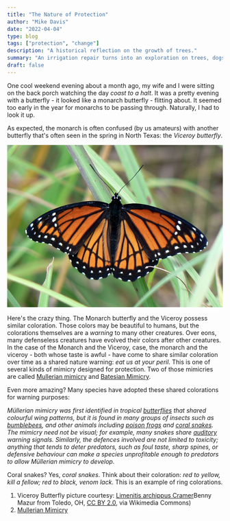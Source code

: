 ```yaml
---
title: "The Nature of Protection"
author: "Mike Davis"
date: "2022-04-04"
type: blog
tags: ["protection", "change"]
description: "A historical reflection on the growth of trees."
summary: "An irrigation repair turns into an exploration on trees, dogs, and..."
draft: false
---
```

One cool weekend evening about a month ago, my wife and I were sitting on the back porch watching the day *coast to a halt*. It was a pretty evening with a butterfly - it looked like a monarch butterfly - flitting about. It seemed too early in the year for monarchs to be passing through. Naturally, I had to look it up. 

As expected, the monarch is often confused (by us amateurs) with another butterfly that's often seen in the spring in North Texas: the *Viceroy butterfly*. 

![Butterfly](/images/blog/20220404215102.png)

Here's the crazy thing. The Monarch butterfly and the Viceroy possess similar coloration. Those colors may be beautiful to humans, but the colorations themselves are a *warning* to many other creatures. Over eons, many defenseless creatures have evolved their colors after other creatures. In the case of the Monarch and the Viceroy,  case, the monarch and the viceroy - both whose taste is awful - have come to share similar coloration over time as a shared nature warning: *eat us at your peril*. This is one of several kinds of mimicry designed for protection. Two of those mimicries are called [Mullerian mimicry](https://en.wikipedia.org/wiki/M%C3%BCllerian_mimicry) and [Batesian Mimicry](https://en.wikipedia.org/wiki/Batesian_mimicry). 

Even more amazing? Many species have adopted these shared colorations for warning purposes: 

*Müllerian mimicry was first identified in tropical [butterflies](https://en.wikipedia.org/wiki/Butterfly) that shared colourful wing patterns, but it is found in many groups of insects such as [bumblebees](https://en.wikipedia.org/wiki/Bumblebee), and other animals including [poison frogs](https://en.wikipedia.org/wiki/Ranitomeya) and [coral snakes](https://en.wikipedia.org/wiki/Coral_snake). The mimicry need not be visual; for example, many snakes share [auditory](https://en.wikipedia.org/wiki/Hearing_(sense)) warning signals. Similarly, the defences involved are not limited to toxicity; anything that tends to deter predators, such as foul taste, sharp spines, or defensive behaviour can make a species unprofitable enough to predators to allow Müllerian mimicry to develop.*

Coral snakes? Yes, *coral snakes*. Think about their coloration: *red to yellow, kill a fellow; red to black, venom lack*. This is an example of ring colorations. 

1.  Viceroy Butterfly picture courtesy: [Limenitis archippus Cramer](https://commons.wikimedia.org/wiki/File:Limenitis_archippus_Cramer.jpg)Benny Mazur from Toledo, OH, [CC BY 2.0](https://creativecommons.org/licenses/by/2.0), via Wikimedia Commons)
2. [Mullerian Mimicry](https://en.wikipedia.org/wiki/M%C3%BCllerian_mimicry)
